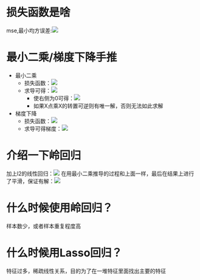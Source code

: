 # 损失函数是啥
mse,最小均方误差:![](https://tva1.sinaimg.cn/large/006y8mN6gy1g933uf4aimj305u01fa9w.jpg)

# 最小二乘/梯度下降手推
- 最小二乘
    - 损失函数：![](https://tva1.sinaimg.cn/large/006y8mN6gy1g93458dklvj306l011t8j.jpg)
    - 求导可得：![](https://tva1.sinaimg.cn/large/006y8mN6gy1g93489pnxxj3052014jr7.jpg)
        - 使右侧为0可得：![](https://tva1.sinaimg.cn/large/006y8mN6gy1g934a6q83tj304300kdfm.jpg) 
        - 如果X点乘X的转置可逆则有唯一解，否则无法如此求解
- 梯度下降
    - 损失函数：![](https://tva1.sinaimg.cn/large/006y8mN6gy1g933uf4aimj305u01fa9w.jpg)
    - 求导可得梯度：![](https://tva1.sinaimg.cn/large/006y8mN6gy1g934mwtnodj307401fdfp.jpg)
    
# 介绍一下岭回归
加上l2的线性回归：![](https://tva1.sinaimg.cn/large/006y8mN6gy1g934px37g4j305b017glf.jpg)
在用最小二乘推导的过程和上面一样，最后在结果上进行了平滑，保证有解：![](https://tva1.sinaimg.cn/large/006y8mN6gy1g934t64beij304w00kmwy.jpg)


# 什么时候使用岭回归？
样本数少，或者样本重复程度高

# 什么时候用Lasso回归？    
特征过多，稀疏线性关系，目的为了在一堆特征里面找出主要的特征